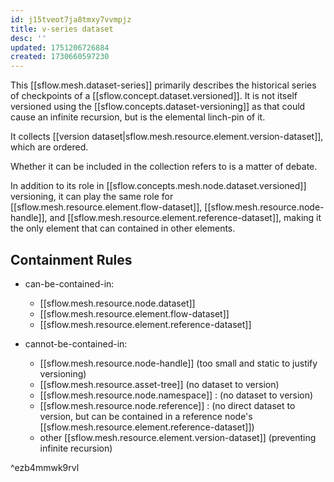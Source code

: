 ```yaml
---
id: j15tveot7ja8tmxy7vvmpjz
title: v-series dataset
desc: ''
updated: 1751206726884
created: 1730660597230
---
```


This [[sflow.mesh.dataset-series]] primarily describes the historical series of checkpoints of a [[sflow.concept.dataset.versioned]]. It is not itself versioned using the [[sflow.concepts.dataset-versioning]] as that could cause an infinite recursion, but is the elemental linch-pin of it. 

It collects [[version dataset|sflow.mesh.resource.element.version-dataset]], which are ordered. 

Whether it can be included in the collection refers to is a matter of debate.

In addition to its role in [[sflow.concepts.mesh.node.dataset.versioned]] versioning, it can play the same role for [[sflow.mesh.resource.element.flow-dataset]], [[sflow.mesh.resource.node-handle]], and [[sflow.mesh.resource.element.reference-dataset]], making it the only element that can contained in other elements.

## Containment Rules

- can-be-contained-in: 
  - [[sflow.mesh.resource.node.dataset]]
  - [[sflow.mesh.resource.element.flow-dataset]]
  - [[sflow.mesh.resource.element.reference-dataset]]

- cannot-be-contained-in:
  - [[sflow.mesh.resource.node-handle]] (too small and static to justify versioning)
  - [[sflow.mesh.resource.asset-tree]] (no dataset to version)
  - [[sflow.mesh.resource.node.namespace]] : (no dataset to version)
  - [[sflow.mesh.resource.node.reference]] : (no direct dataset to version, but can be contained in a reference node's  [[sflow.mesh.resource.element.reference-dataset]])
  - other [[sflow.mesh.resource.element.version-dataset]] (preventing infinite recursion)

^ezb4mmwk9rvl